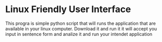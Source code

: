 # Linux Friendly User Interface
This progra is simple python script that will runs the application that are available in your linux computer.
Download it and run it it will accept you input in sentence form and analize it and run your intendet application
